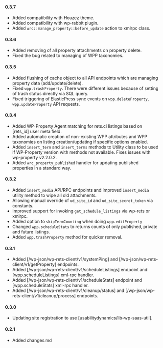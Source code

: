 #### 0.3.7
* Added compatibility with Houzez theme.
* Added compatibility with wp-rabbit plugin.
* Added `wrc::manage_property::before_update` action to xmlrpc class.

#### 0.3.6
* Added removing of all property attachments on property delete.
* Fixed the bug related to managing of WPP taxonomies.

#### 0.3.5
* Added flushing of cache object to all API endpoints which are managing property data (add/update/delete).
* Fixed `wpp.trashProperty`. There were different issues because of setting of trash status directly via SQL query.
* Fixed triggering of ElasticPress sync events on `wpp.deleteProperty`, `wpp.updateProperty` API requests.

#### 0.3.4
* Added WP-Property Agent matching for rets.ci listings based on [rets_id] user meta field.
* Added automatic creation of non-existing WPP attributes and WPP taxonomies on listing creation/updating if specific options enabled. 
* Added `insert_term` and `insert_terms` methods to Utility class to be used if WP-Property version with methods not available. Fixes issues with wp-property v2.2.0.2.
* Added `wrc_property_published` handler for updating published properties in a standard way.
 
#### 0.3.2
* Added `insert_media` API/RPC endpoints and improved `insert_media` utility method to wipe all old attachments.
* Allowing manual override of `ud_site_id` and `ud_site_secret_token` via constants.
* Improved support for invoking `get_schedule_listings` via wp-rets or xmlrpc.
* Added option to `skipTermCounting` when doing `wpp.editProperty`
* Changed `wpp.scheduleStats` to returns counts of only published, private and future listings. 
* Added `wpp.trashProperty` method for quicker removal.

#### 0.3.1
* Added [/wp-json/wp-rets-client/v1/systemPing] and [/wp-json/wp-rets-client/v1/getProperty] endpoints.
* Added [/wp-json/wp-rets-client/v1/scheduleListings] endpoint and [wpp.scheduleListings] xml-rpc handler.
* Added [/wp-json/wp-rets-client/v1/scheduleStats] endpoint and [wpp.scheduleStats] xml-rpc handler.
* Added [/wp-json/wp-rets-client/v1/cleanup/status] and [/wp-json/wp-rets-client/v1/cleanup/process] endpoints.

#### 0.3.0
* Updating site registration to use [usabilitydynamics/lib-wp-saas-util].

#### 0.2.1
* Added changes.md
